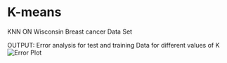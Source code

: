 # K-means
KNN ON Wisconsin Breast cancer Data Set

OUTPUT: Error analysis for test and training Data for different values of K
![Error Plot](https://github.com/ng1893/KNN/blob/master/ErrorPlot.png)
